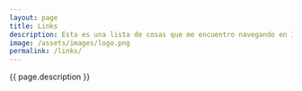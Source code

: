 ```yaml
---
layout: page
title: Links
description: Esta es una lista de cosas que me encuentro navegando en Internet. Imagina que estos links son como tipo retweets. La mayoría de los links son en inglés.
image: /assets/images/logo.png
permalink: /links/
---
```


<p class="text-center">{{ page.description }}</p>

<ul id="links"></ul>
